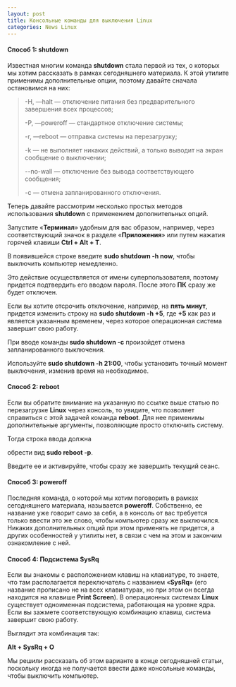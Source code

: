 ```yaml
---
layout: post
title: Консольные команды для выключения Linux
categories: News Linux
---
```


#### Способ 1: shutdown

 Известная многим команда **shutdown** стала первой из тех, о которых мы хотим рассказать в рамках 
  сегодняшнего материала. К этой утилите применимы дополнительные опции, поэтому давайте сначала 
 остановимся на них:

>-H, —halt — отключение питания без предварительного завершения всех процессов;
>
>-P, —poweroff — стандартное отключение системы;
>
>-r, —reboot — отправка системы на перезагрузку;
>
>-k — не выполняет никаких действий, а только выводит на экран сообщение о выключении;
>
>--no-wall — отключение без вывода соответствующего сообщения;
>
>-c — отмена запланированного отключения.

Теперь давайте рассмотрим несколько простых методов использования **shutdown** с применением 
дополнительных опций.

 Запустите «**Терминал**» удобным для вас образом, например, через соответствующий значок в разделе 
 «**Приложения**» или путем нажатия горячей клавиши **Ctrl + Alt + T**.

В появившейся строке введите **sudo shutdown -h now**, чтобы выключить компьютер немедленно.

 Это действие осуществляется от имени суперпользователя, поэтому придется подтвердить его вводом 
 пароля. После этого **ПК** сразу же будет отключен.

 Если вы хотите отсрочить отключение, например, на **пять минут**, придется изменить строку на 
 **sudo 
 shutdown -h +5**, где **+5** как раз и является указанным временем, через которое операционная 
 система завершит свою работу.

При вводе команды **sudo shutdown -c** произойдет отмена запланированного выключения.

Используйте **sudo shutdown -h 21:00**, чтобы установить точный момент выключения, изменив время на 
необходимое.

#### Способ 2: reboot

 Если вы обратите внимание на указанную по ссылке выше статью по перезагрузке **Linux** через 
  консоль, то увидите, что позволяет справиться с этой задачей команда **reboot**. Для нее 
 применимы 
  дополнительные аргументы, позволяющие просто отключить систему. 

 Тогда строка ввода должна 

 обрести вид **sudo reboot -p**.
 
Введите ее и активируйте, чтобы сразу же завершить текущий сеанс.

#### Способ 3: poweroff

 Последняя команда, о которой мы хотим поговорить в рамках сегодняшнего материала, называется 
  **poweroff**. Собственно, ее название уже говорит само за себя, а в консоль от вас требуется 
  только ввести это же слово, чтобы компьютер сразу же выключился. Никаких дополнительных опций 
  при этом применять не придется, а других особенностей у утилиты нет, в связи с чем на этом и 
 закончим ознакомление с ней.

#### Способ 4: Подсистема SysRq

 Если вы знакомы с расположением клавиш на клавиатуре, то знаете, что там располагается 
  переключатель с названием «**SysRq**» (его название прописано не на всех клавиатурах, но при этом 
  он всегда находится на клавише **Print Screen**). В операционных системах **Linux** существует 
  одноименная подсистема, работающая на уровне ядра. Если вы зажмете соответствующую комбинацию 
  клавиш, система завершит свою работу.
 
Выглядит эта комбинация так: 

**Alt + SysRq + O**

Мы решили 
  рассказать об этом варианте в конце сегодняшней статьи, поскольку иногда не получается ввести 
 даже консольные команды, чтобы выключить компьютер.

